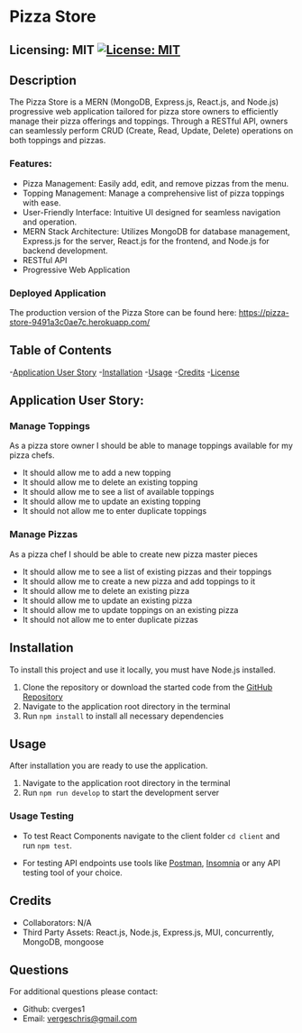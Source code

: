 # Pizza Store

## Licensing: MIT [![License: MIT](https://img.shields.io/badge/License-MIT-yellow.svg)](https://opensource.org/licenses/MIT)

## Description

The Pizza Store is a MERN (MongoDB, Express.js, React.js, and Node.js) progressive web application tailored for pizza store owners to efficiently manage their pizza offerings and toppings. Through a RESTful API, owners can seamlessly perform CRUD (Create, Read, Update, Delete) operations on both toppings and pizzas.

### Features:
- Pizza Management: Easily add, edit, and remove pizzas from the menu.
- Topping Management: Manage a comprehensive list of pizza toppings with ease.
- User-Friendly Interface: Intuitive UI designed for seamless navigation and operation.
- MERN Stack Architecture: Utilizes MongoDB for database management, Express.js for the server, React.js for the frontend, and Node.js for backend development.
- RESTful API
- Progressive Web Application

### Deployed Application

The production version of the Pizza Store can be found here:
https://pizza-store-9491a3c0ae7c.herokuapp.com/

## Table of Contents

-[Application User Story](#application-user-story) -[Installation](#installation) -[Usage](#usage) -[Credits](#credits) -[License](#license)

## Application User Story:
### Manage Toppings
As a pizza store owner I should be able to manage toppings available for my pizza chefs.

- It should allow me to add a new topping
- It should allow me to delete an existing topping
- It should allow me to see a list of available toppings
- It should allow me to update an existing topping
- It should not allow me to enter duplicate toppings

### Manage Pizzas
As a pizza chef I should be able to create new pizza master pieces

- It should allow me to see a list of existing pizzas and their toppings
- It should allow me to create a new pizza and add toppings to it
- It should allow me to delete an existing pizza
- It should allow me to update an existing pizza
- It should allow me to update toppings on an existing pizza
- It should not allow me to enter duplicate pizzas

## Installation

To install this project and use it locally, you must have Node.js installed. 

1. Clone the repository or download the started code from the [GitHub Repository](https://github.com/cverges1/pizza-store)
2. Navigate to the application root directory in the terminal
3. Run `npm install` to install all necessary dependencies

## Usage

After installation you are ready to use the application. 

1. Navigate to the application root directory in the terminal
2. Run `npm run develop` to start the development server

### Usage Testing

- To test React Components navigate to the client folder `cd client` and run `npm test`.

- For testing API endpoints use tools like [Postman](https://www.postman.com/), [Insomnia](https://insomnia.rest/) or any API testing tool of your choice.



## Credits

- Collaborators: N/A
- Third Party Assets: React.js, Node.js, Express.js, MUI, concurrently, MongoDB, mongoose

## Questions

For additional questions please contact:

- Github: cverges1
- Email: vergeschris@gmail.com
